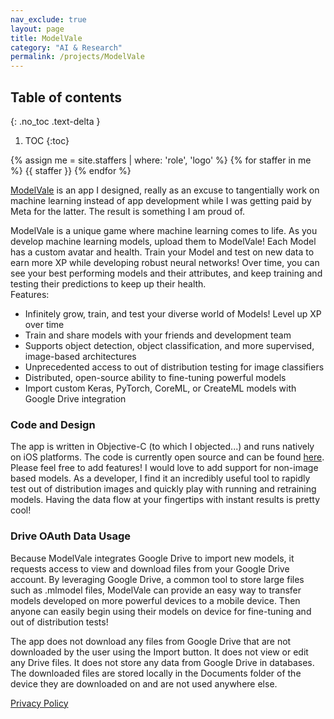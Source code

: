 ```yaml
---
nav_exclude: true
layout: page
title: ModelVale
category: "AI & Research"
permalink: /projects/ModelVale
---
```

## Table of contents
{: .no_toc .text-delta }
1. TOC
{:toc}

{% assign me = site.staffers | where: 'role', 'logo' %}
{% for staffer in me %}
{{ staffer }}
{% endfor %}

[ModelVale](https://apps.apple.com/us/app/modelvale/id6443628022) is an app I designed, really as an excuse to tangentially work on machine learning
instead of app development while I was getting paid by Meta for the latter. The result is
something I am proud of.

ModelVale is a unique game where machine learning comes to life. As you develop machine learning models, upload them to ModelVale! Each Model has a custom avatar and health. 
Train your Model and test on new data to earn more XP while developing robust neural networks! 
Over time, you can see your best performing models and their attributes, and keep training and testing their predictions to keep up their health.  
Features:
- Infinitely grow, train, and test your diverse world of Models! Level up XP over time  
- Train and share models with your friends and development team  
- Supports object detection, object classification, and more supervised, image-based architectures  
- Unprecedented access to out of distribution testing for image classifiers  
- Distributed, open-source ability to fine-tuning powerful models  
- Import custom Keras, PyTorch, CoreML, or CreateML models with Google Drive integration

### Code and Design
The app is written in Objective-C (to which I objected...) and runs natively on iOS platforms.
The code is currently open source and can be found [here](https://github.com/chaytanc/ModelVale).
Please feel free to add features! I would love to add support for non-image based models.
As a developer, I find it an incredibly useful tool to rapidly test out of distribution images
and quickly play with running and retraining models. Having the data flow at your fingertips
with instant results is pretty cool!

### Drive OAuth Data Usage
Because ModelVale integrates Google Drive to import new models, it requests access to view and 
download files from your Google Drive account. By leveraging Google Drive, a common tool to store
large files such as .mlmodel files, ModelVale can provide an easy way to transfer models developed
on more powerful devices to a mobile device. Then anyone can easily begin using their models on device for
fine-tuning and out of distribution tests!

The app does not download any files from Google Drive that are not downloaded by the user using the 
Import button. It does not view or edit any Drive files. It does not store any data from Google Drive
in databases. The downloaded files are stored locally in the Documents folder of the device they are 
downloaded on and are not used anywhere else.

[Privacy Policy](https://github.com/chaytanc/ModelVale/blob/main/PrivacyPolicy.md)


